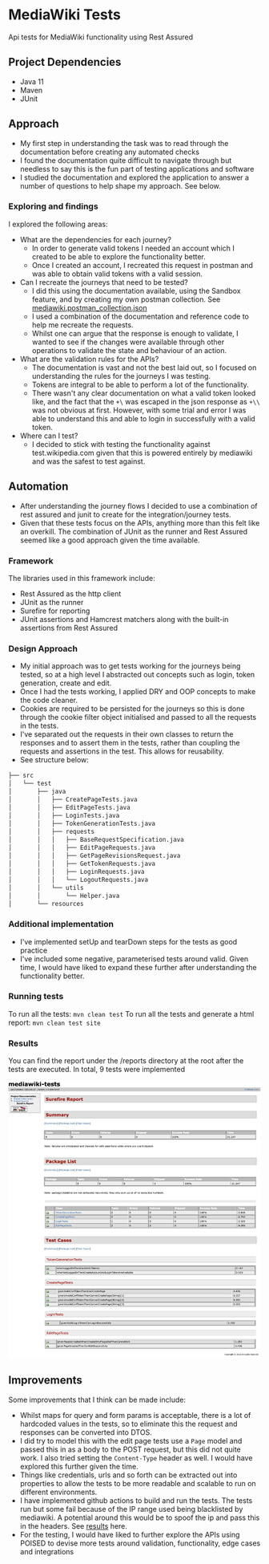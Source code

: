 # MediaWiki Tests

Api tests for MediaWiki functionality using Rest Assured

## Project Dependencies
- Java 11
- Maven
- JUnit

## Approach
- My first step in understanding the task was to read through the documentation before creating any automated checks
- I found the documentation quite difficult to navigate through but needless to say this is the fun part of testing applications and software
- I studied the documentation and explored the application to answer a number of questions to help shape my approach. See below.

### Exploring and findings
I explored the following areas:
- What are the dependencies for each journey?
    - In order to generate valid tokens I needed an account which I created to be able to explore the functionality better.
    - Once I created an account, I recreated this request in postman and was able to obtain valid tokens with a valid session.
- Can I recreate the journeys that need to be tested?
    - I did this using the documentation available, using the Sandbox feature, and by creating my own postman collection. See [mediawiki.postman_collection.json](mediawiki.postman_collection.json)
    - I used a combination of the documentation and reference code to help me recreate the requests.
    - Whilst one can argue that the response is enough to validate, I wanted to see if the changes were available through other operations to validate the state and behaviour of an action.
- What are the validation rules for the APIs?
    - The documentation is vast and not the best laid out, so I focused on understanding the rules for the journeys I was testing.
    - Tokens are integral to be able to perform a lot of the functionality.
    - There wasn't any clear documentation on what a valid token looked like, and the fact that the `+\` was escaped in the json response as `+\\` was not obvious at first. However, with some trial and error I was able to understand this and able to login in successfully with a valid token.
- Where can I test?
  - I decided to stick with testing the functionality against test.wikipedia.com given that this is powered entirely by mediawiki and was the safest to test against.

## Automation
- After understanding the journey flows I decided to use a combination of rest assured and junit to create for the integration/journey tests.
- Given that these tests focus on the APIs, anything more than this felt like an overkill. The combination of JUnit as the runner and Rest Assured seemed like a good approach given the time available.

### Framework

The libraries used in this framework include:

- Rest Assured as the http client
- JUnit as the runner
- Surefire for reporting
- JUnit assertions and Hamcrest matchers along with the built-in assertions from Rest Assured

### Design Approach
- My initial approach was to get tests working for the journeys being tested, so at a high level I abstracted out concepts such as login, token generation, create and edit.
- Once I had the tests working, I applied DRY and OOP concepts to make the code cleaner.
- Cookies are required to be persisted for the journeys so this is done through the cookie filter object initialised and passed to all the requests in the tests.
- I've separated out the requests in their own classes to return the responses and to assert them in the tests, rather than coupling the requests and assertions in the test. This allows for reusability. 
- See structure below:

```
├── src
│   └── test
│       ├── java
│       │   ├── CreatePageTests.java
│       │   ├── EditPageTests.java
│       │   ├── LoginTests.java
│       │   ├── TokenGenerationTests.java
│       │   ├── requests
│       │   │   ├── BaseRequestSpecification.java
│       │   │   ├── EditPageRequests.java
│       │   │   ├── GetPageRevisionsRequest.java
│       │   │   ├── GetTokenRequests.java
│       │   │   ├── LoginRequests.java
│       │   │   └── LogoutRequests.java
│       │   └── utils
│       │       └── Helper.java
│       └── resources

```

### Additional implementation
- I've implemented setUp and tearDown steps for the tests as good practice
- I've included some negative, parameterised tests around valid. Given time, I would have liked to expand these further after understanding the functionality better.

### Running tests
To run all the tests: `mvn clean test`
To run all the tests and generate a html report: `mvn clean test site`

### Results
You can find the report under the /reports directory at the root after the tests are executed. In total, 9 tests were implemented

![results](mediawiki-tests-reports-surefire-report-html.png)

## Improvements
Some improvements that I think can be made include:
- Whilst maps for query and form params is acceptable, there is a lot of hardcoded values in the tests, so to eliminate this the request and responses can be converted into DTOS. 
- I did try to model this with the edit page tests use a `Page` model and passed this in as a body to the POST request, but this did not quite work. I also tried setting the `Content-Type` header as well. I would have explored this further given the time.
- Things like credentials, urls and so forth can be extracted out into properties to allow the tests to be more readable and scalable to run on different environments.
- I have implemented github actions to build and run the tests. The tests run but some fail because of the IP range used being blacklisted by mediawiki. A potential around this would be to spoof the ip and pass this in the headers. See [results](https://github.com/imindersingh/mediawiki-tests/runs/7904661702?check_suite_focus=true#step:4:7086) here.
- For the testing, I would have liked to further explore the APIs using POISED to devise more tests around validation, functionality, edge cases and integrations